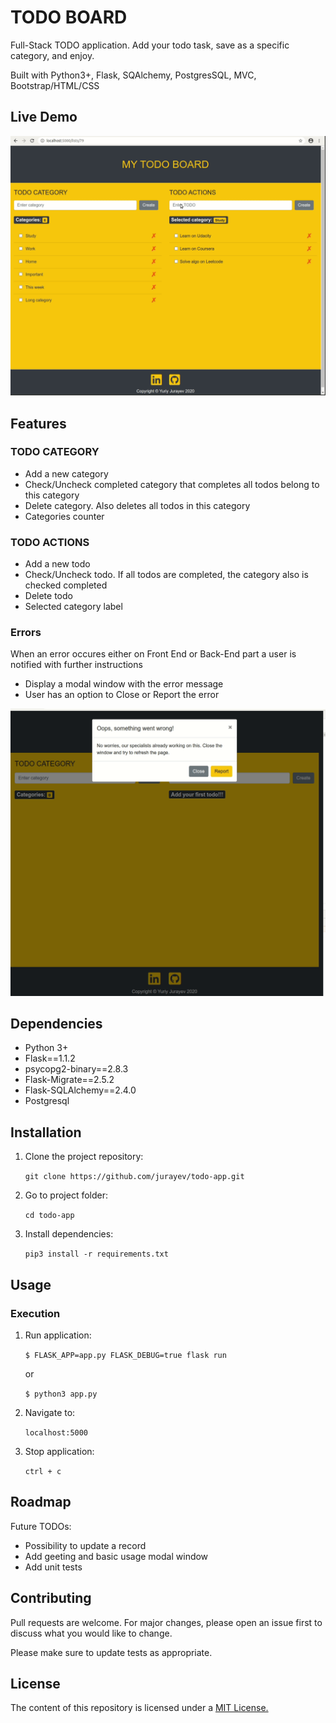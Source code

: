 # TODO BOARD
Full-Stack TODO application. Add your todo task, save as a specific category, and enjoy. 

Built with Python3+, Flask, SQAlchemy, PostgresSQL, MVC, Bootstrap/HTML/CSS

## Live Demo

![TODO BOARD](images/todo-board-demo.gif)

## Features

### TODO CATEGORY
 * Add a new category
 * Check/Uncheck completed category that completes all todos belong to this category
 * Delete category. Also deletes all todos in this category
 * Categories counter

### TODO ACTIONS 
 * Add a new todo
 * Check/Uncheck todo. If all todos are completed, the category also is checked completed
 * Delete todo
 * Selected category label

### Errors
When an error occures either on Front End or Back-End part a user is notified with further instructions
 * Display a modal window with the error message
 * User has an option to Close or Report the error
 
![TODO BOARD](images/error-modal.gif)

## Dependencies
* Python 3+
* Flask==1.1.2
* psycopg2-binary==2.8.3
* Flask-Migrate==2.5.2
* Flask-SQLAlchemy==2.4.0
* Postgresql

## Installation

1. Clone the project repository: 

   `git clone https://github.com/jurayev/todo-app.git`

2. Go to project folder: 

   `cd todo-app`

3. Install dependencies: 

   `pip3 install -r requirements.txt`

## Usage

### Execution
1. Run application: 

   `$ FLASK_APP=app.py FLASK_DEBUG=true flask run`
   
   or
   
   `$ python3 app.py`
   
2. Navigate to:

   `localhost:5000`
   
3. Stop application: 

   `ctrl + c`

## Roadmap

Future TODOs:
* Possibility to update a record
* Add geeting and basic usage modal window
* Add unit tests

## Contributing
Pull requests are welcome. For major changes, please open an issue first to discuss what you would like to change.

Please make sure to update tests as appropriate.

## License

The content of this repository is licensed under a [MIT License.](https://github.com/jurayev/todo-app/blob/master/LICENSE.md)

